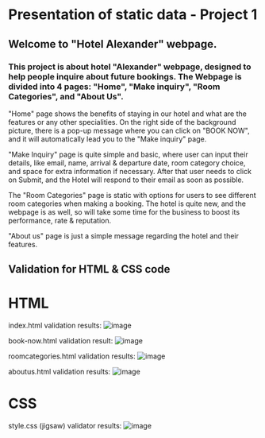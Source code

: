 # Presentation of static data - Project 1

## Welcome to "Hotel Alexander" webpage.

### This project is about hotel "Alexander" webpage, designed to help people inquire about future bookings. The Webpage is divided into 4 pages: "Home", "Make inquiry", "Room Categories", and "About Us".

"Home" page shows the benefits of staying in our hotel and what are the features or any other specialities. On the right side of the background picture, there is a pop-up message where you can click on "BOOK NOW", and it will automatically lead you to the "Make inquiry" page.

"Make Inquiry" page is quite simple and basic, where user can input their details, like email, name, arrival & departure date, room category choice, and space for extra information if necessary. After that user needs to click on Submit, and the Hotel will respond to their email as soon as possible.

The "Room Categories" page is static with options for users to see different room categories when making a booking. The hotel is quite new, and the webpage is as well, so will take some time for the business to boost its performance, rate & reputation.

"About us" page is just a simple message regarding the hotel and their features.

## Validation for HTML & CSS code

# HTML
index.html validation results: 
![image](https://github.com/user-attachments/assets/711b8339-1330-4885-ae0a-5cfa0e96c665)

book-now.html validation result: 
![image](https://github.com/user-attachments/assets/f528778a-4609-40d5-90b9-b2d35e089ff6)

roomcategories.html validation results: 
![image](https://github.com/user-attachments/assets/7cf7eef4-50b8-414b-9551-1f514c2cdd22)

aboutus.html validation results:
![image](https://github.com/user-attachments/assets/221057d6-69ef-40e1-969c-8ffba357faad)

# CSS

style.css (jigsaw) validator results: 
![image](https://github.com/user-attachments/assets/f07a692d-f17d-4e20-9a17-c52b32324676)




